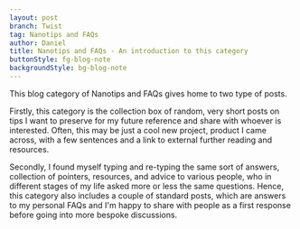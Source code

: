 ```yaml
---
layout: post
branch: Twist
tag: Nanotips and FAQs
author: Daniel
title: Nanotips and FAQs - An introduction to this category
buttonStyle: fg-blog-note
backgroundStyle: bg-blog-note
---
```


This blog category of Nanotips and FAQs gives home to two type of posts.
<!-- excerpt-end -->

Firstly, this category is the collection box of random, very short posts on tips I want to preserve for my future reference and share with whoever is interested. Often, this may be just a cool new project, product I came across, with a few sentences and a link to external further reading and resources.

Secondly, I found myself typing and re-typing the same sort of answers, collection of pointers, resources, and advice to various people, who in different stages of my life asked more or less the same questions. Hence, this category also includes a couple of standard posts, which are answers to my personal FAQs and I'm happy to share with people as a first response before going into more bespoke discussions.